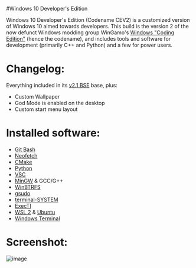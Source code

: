 #Windows 10 Developer's Edition

Windows 10 Developer's Edition (Codename CEV2) is a customized version of Windows 10 aimed towards developers. This build is the version 2 of the now defunct Windows modding group WinGamo's [Windows "Coding Edition"](https://imgur.com/a/iepwBQ4) (hence the codename), and includes tools and software for development (primarily C++ and Python) and a few for power users.

# Changelog:

Everything included in its [v2.1 BSE](https://pastebin.com/iuMPQg76) base, plus:
- Custom Wallpaper
- God Mode is enabled on the desktop
- Custom start menu layout

# Installed software:
- [Git Bash](https://gitforwindows.org/)
- [Neofetch](https://github.com/dylanaraps/neofetch)
- [CMake](https://cmake.org/)
- [Python](https://www.python.org/)
- [VSC](https://code.visualstudio.com/)
- [MinGW](https://sourceforge.net/projects/mingw/) & GCC/G++
- [WinBTRFS](https://github.com/maharmstone/btrfs)
- [gsudo](https://github.com/gerardog/gsudo)
- [terminal-SYSTEM](https://github.com/IveMalfunctioned/NT-Scripts/tree/main/terminal-SYSTEM)
- [ExecTI](https://winaero.com/execti/)
- [WSL 2](https://learn.microsoft.com/en-us/windows/wsl/install) & [Ubuntu](https://apps.microsoft.com/store/detail/ubuntu/9PDXGNCFSCZV)
- [Windows Terminal](https://github.com/microsoft/terminal)

# Screenshot:

![image](https://user-images.githubusercontent.com/20033421/220259790-a0b0b3d6-d57b-488f-8019-54c78dce2eb1.png)
